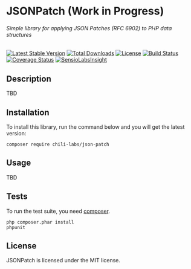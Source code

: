# JSONPatch (Work in Progress)
###### Simple library for applying JSON Patches (RFC 6902) to PHP data structures

[![Latest Stable Version](https://img.shields.io/packagist/v/chili-labs/json-patch.svg?style=flat&label=stable)](https://packagist.org/packages/chili-labs/json-patch)
[![Total Downloads](https://img.shields.io/packagist/dt/chili-labs/json-patch.svg?style=flat)](https://packagist.org/packages/chili-labs/json-patch)
[![License](https://img.shields.io/packagist/l/chili-labs/json-patch.svg?style=flat)](https://packagist.org/packages/chili-labs/json-patch)
[![Build Status](https://secure.travis-ci.org/chili-labs/json-patch.png?branch=master)](http://travis-ci.org/chili-labs/json-patch)
[![Coverage Status](https://img.shields.io/coveralls/chili-labs/json-patch.svg?style=flat)](https://coveralls.io/r/chili-labs/json-patch?branch=master)
[![SensioLabsInsight](https://insight.sensiolabs.com/projects/34e1aae1-f630-425d-8b8b-978297ccb8b4/mini.png)](https://insight.sensiolabs.com/projects/34e1aae1-f630-425d-8b8b-978297ccb8b4)

## Description

TBD

## Installation

To install this library, run the command below and you will get the latest
version:

    composer require chili-labs/json-patch

## Usage

TBD

## Tests

To run the test suite, you need [composer](http://getcomposer.org).

    php composer.phar install
    phpunit

## License

JSONPatch is licensed under the MIT license.
